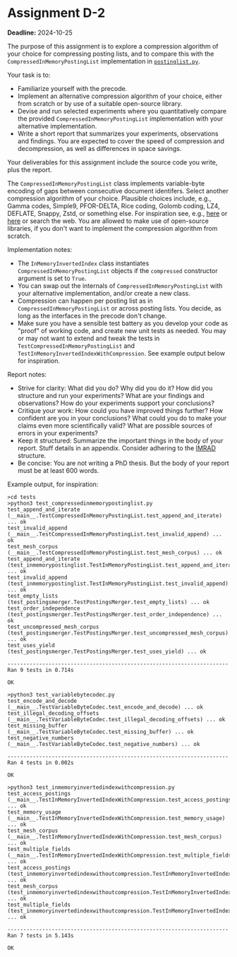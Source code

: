 # Assignment D-2

**Deadline:** 2024-10-25

The purpose of this assignment is to explore a compression algorithm of your choice for compressing posting lists, and to compare this with the `CompressedInMemoryPostingList` implementation in [`postinglist.py`](in3120/postinglist.py).

Your task is to:

- Familiarize yourself with the precode.
- Implement an alternative compression algorithm of your choice, either from scratch or by use of a suitable open-source library.
- Devise and run selected experiments where you quantitatively compare the provided `CompressedInMemoryPostingList` implementation with your alternative implementation.
- Write a short report that summarizes your experiments, observations and findings. You are expected to cover the speed of compression and decompression, as well as differences in space savings.

Your deliverables for this assignment include the source code you write, plus the report.

The `CompressedInMemoryPostingList` class implements variable-byte encoding of gaps between consecutive document identifers. Select another compression algorithm of your choice. Plausible choices include, e.g., Gamma codes, Simple9, PFOR-DELTA, Rice coding, Golomb coding, LZ4, DEFLATE, Snappy, Zstd, or something else. For inspiration see, e.g., [here](slides/compression.pdf) or [here](papers/decoding-billions-of-integers-per-second.pdf) or search the web. You are allowed to make use of open-source libraries, if you don't want to implement the compression algorithm from scratch.

Implementation notes:

- The `InMemoryInvertedIndex` class instantiates `CompressedInMemoryPostingList` objects if the `compressed` constructor argument is set to `True`.
- You can swap out the internals of `CompressedInMemoryPostingList` with your alternative implementation, and/or create a new class.
- Compression can happen per posting list as in `CompressedInMemoryPostingList` or across posting lists. You decide, as long as the interfaces in the precode don't change.
- Make sure you have a sensible test battery as you develop your code as "proof" of working code, and create new unit tests as needed. You may or may not want to extend and tweak the tests in `TestCompressedInMemoryPostingList` and `TestInMemoryInvertedIndexWithCompression`. See example output below for inspiration.

Report notes:

- Strive for clarity: What did you do? Why did you do it? How did you structure and run your experiments? What are your findings and observations? How do your experiments support your conclusions?
- Critique your work: How could you have improved things further? How confident are you in your conclusions? What could you do to make your claims even more scientifically valid? What are possible sources of errors in your experiments?
- Keep it structured: Summarize the important things in the body of your report. Stuff details in an appendix. Consider adhering to the [IMRAD](https://en.wikipedia.org/wiki/IMRAD) structure.
- Be concise: You are not writing a PhD thesis. But the body of your report must be at least 600 words.

Example output, for inspiration:

```
>cd tests
>python3 test_compressedinmemorypostinglist.py
test_append_and_iterate (__main__.TestCompressedInMemoryPostingList.test_append_and_iterate) ... ok
test_invalid_append (__main__.TestCompressedInMemoryPostingList.test_invalid_append) ... ok
test_mesh_corpus (__main__.TestCompressedInMemoryPostingList.test_mesh_corpus) ... ok
test_append_and_iterate (test_inmemorypostinglist.TestInMemoryPostingList.test_append_and_iterate) ... ok
test_invalid_append (test_inmemorypostinglist.TestInMemoryPostingList.test_invalid_append) ... ok
test_empty_lists (test_postingsmerger.TestPostingsMerger.test_empty_lists) ... ok
test_order_independence (test_postingsmerger.TestPostingsMerger.test_order_independence) ... ok
test_uncompressed_mesh_corpus (test_postingsmerger.TestPostingsMerger.test_uncompressed_mesh_corpus) ... ok
test_uses_yield (test_postingsmerger.TestPostingsMerger.test_uses_yield) ... ok

----------------------------------------------------------------------
Ran 9 tests in 0.714s

OK
```

```
>python3 test_variablebytecodec.py
test_encode_and_decode (__main__.TestVariableByteCodec.test_encode_and_decode) ... ok
test_illegal_decoding_offsets (__main__.TestVariableByteCodec.test_illegal_decoding_offsets) ... ok
test_missing_buffer (__main__.TestVariableByteCodec.test_missing_buffer) ... ok
test_negative_numbers (__main__.TestVariableByteCodec.test_negative_numbers) ... ok

----------------------------------------------------------------------
Ran 4 tests in 0.002s

OK
```

```
>python3 test_inmemoryinvertedindexwithcompression.py
test_access_postings (__main__.TestInMemoryInvertedIndexWithCompression.test_access_postings) ... ok
test_memory_usage (__main__.TestInMemoryInvertedIndexWithCompression.test_memory_usage) ... ok
test_mesh_corpus (__main__.TestInMemoryInvertedIndexWithCompression.test_mesh_corpus) ... ok
test_multiple_fields (__main__.TestInMemoryInvertedIndexWithCompression.test_multiple_fields) ... ok
test_access_postings (test_inmemoryinvertedindexwithoutcompression.TestInMemoryInvertedIndexWithoutCompression.test_access_postings) ... ok
test_mesh_corpus (test_inmemoryinvertedindexwithoutcompression.TestInMemoryInvertedIndexWithoutCompression.test_mesh_corpus) ... ok
test_multiple_fields (test_inmemoryinvertedindexwithoutcompression.TestInMemoryInvertedIndexWithoutCompression.test_multiple_fields) ... ok

----------------------------------------------------------------------
Ran 7 tests in 5.143s

OK
```
